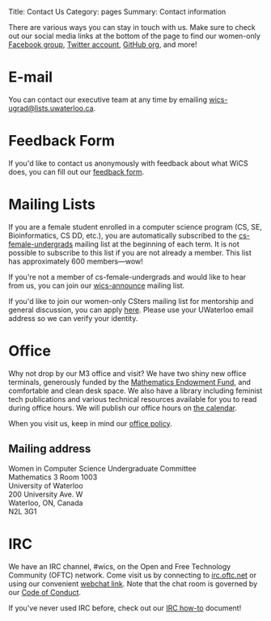 Title: Contact Us
Category: pages
Summary: Contact information

There are various ways you can stay in touch with us. Make sure to check out
our social media links at the bottom of the page to find our women-only
[Facebook group](https://www.facebook.com/groups/wicsUW), [Twitter
account](https://twitter.com/wicsuw), [GitHub org](https://github.com/wics-uw),
and more!

# E-mail #

You can contact our executive team at any time by emailing
[wics-ugrad@lists.uwaterloo.ca](mailto:wics-ugrad@lists.uwaterloo.ca).

# Feedback Form #

If you'd like to contact us anonymously with feedback about what WiCS does, you
can fill out our [feedback form](http://goo.gl/forms/MbgCnFt2yiEtfawq1).

# Mailing Lists #

If you are a female student enrolled in a computer science program (CS, SE,
Bioinformatics, CS DD, etc.), you are automatically subscribed to the
[cs-female-undergrads](https://lists.uwaterloo.ca/mailman/listinfo/cs-female-undergrads)
mailing list at the beginning of each term. It is not possible to subscribe to
this list if you are not already a member. This list has approximately 600
members&mdash;wow!

If you're not a member of cs-female-undergrads and would like to hear from us,
you can join our
[wics-announce](https://lists.uwaterloo.ca/mailman/listinfo/wics-announce)
mailing list.

If you'd like to join our women-only CSters mailing list for mentorship and
general discussion, you can apply
[here](https://lists.uwaterloo.ca/mailman/listinfo/csters). Please use your
UWaterloo email address so we can verify your identity.

# Office #

Why not drop by our M3 office and visit? We have two shiny new office
terminals, generously funded by the [Mathematics Endowment
Fund](http://www.student.math.uwaterloo.ca/~mefcom/), and comfortable and clean
desk space. We also have a library including feminist tech publications and 
various technical resources available for you to read during office hours. We 
will publish our office hours on [the calendar]({filename}/pages/calendar.md).

When you visit us, keep in mind our [office policy](/office-policy/).

## Mailing address ##

Women in Computer Science Undergraduate Committee  
Mathematics 3 Room 1003  
University of Waterloo  
200 University Ave. W  
Waterloo, ON, Canada  
N2L 3G1

# IRC #

We have an IRC channel, #wics, on the Open and Free Technology Community (OFTC)
network. Come visit us by connecting to [irc.oftc.net](http://www.oftc.net/) or
using our convenient [webchat link](http://webchat.oftc.net/?channels=wics).
Note that the chat room is governed by our [Code of
Conduct]({filename}/pages/code-of-conduct.md).

If you've never used IRC before, check out our [IRC
how-to]({filename}/pages/irc.md) document!

